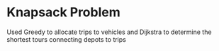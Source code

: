 # Knapsack Problem
Used Greedy to allocate trips to vehicles and Dijkstra to determine the shortest tours connecting depots to trips